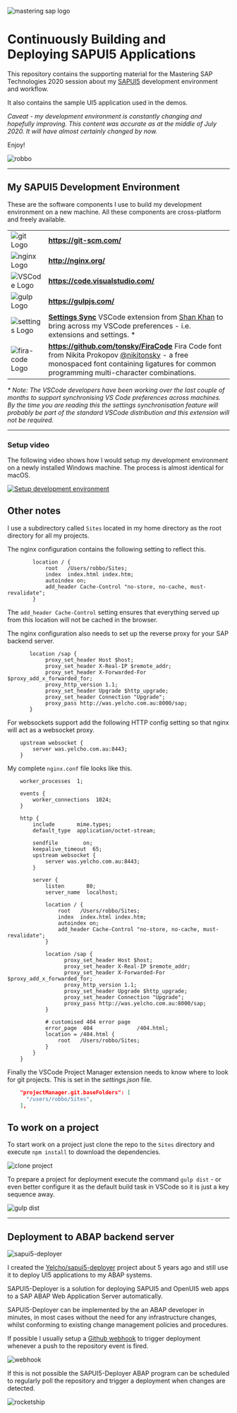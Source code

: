 ![mastering sap logo](img/mastering-sap-logo.png)

# Continuously Building and Deploying SAPUI5 Applications

This repository contains the supporting material for the Mastering SAP Technologies 2020 session about my [SAPUI5](https://sapui5.hana.ondemand.com/) development environment and workflow.

It also contains the sample UI5 application used in the demos.

_Caveat - my development environment is constantly changing and hopefully improving. This content was accurate as at the middle of July 2020. It will have almost certainly changed by now._

Enjoy!

![robbo](img/robbo.png)

---

## My SAPUI5 Development Environment

These are the software components I use to build my development environment on a new machine. All these components are cross-platform and freely available.

|                                      |                                                                                                                                                                                                                                                                   |
| ------------------------------------ | ----------------------------------------------------------------------------------------------------------------------------------------------------------------------------------------------------------------------------------------------------------------- |
| ![git Logo](img/git.png)             | **https://git-scm.com/**                                                                                                                                                                                                                                          | ![node.js Logo](img/node.png) | **https://nodejs.org** |
| ![nginx Logo](img/nginx.png)         | **http://nginx.org/**                                                                                                                                                                                                                                             |
| ![VSCode Logo](img/vscode.png)       | **https://code.visualstudio.com/**                                                                                                                                                                                                                                |
| ![gulp Logo](img/gulp.png)           | **https://gulpjs.com/**                                                                                                                                                                                                                                           |
| ![settings Logo](img/settings.png)   | **[Settings Sync](https://marketplace.visualstudio.com/items?itemName=Shan.code-settings-sync)** VSCode extension from [Shan Khan](https://marketplace.visualstudio.com/publishers/Shan) to bring across my VSCode preferences - i.e. extensions and settings. \* |
| ![fira-code Logo](img/fira-code.png) | **https://github.com/tonsky/FiraCode** Fira Code font from Nikita Prokopov [@nikitonsky](https://twitter.com/nikitonsky) - a free monospaced font containing ligatures for common programming multi-character combinations.                                       |

_\* Note: The VSCode developers have been working over the last couple of months to support synchronising VS Code preferences across machines. By the time you are reading this the settings synchronisation feature will probably be part of the standard VSCode distribution and this extension will not be required._

---

### Setup video

The following video shows how I would setup my development environment on a newly installed Windows machine. The process is almost identical for macOS.

[![Setup development environment](img/install.png)](https://youtu.be/de6EdGJCj3I)

## Other notes

I use a subdirectory called `Sites` located in my home directory as the root directory for all my projects.

The nginx configuration contains the following setting to reflect this.

```
        location / {
            root   /Users/robbo/Sites;
            index  index.html index.htm;
            autoindex on;
            add_header Cache-Control "no-store, no-cache, must-revalidate";
        }
```

The `add_header Cache-Control` setting ensures that everything served up from this location will not be cached in the browser.

The nginx configuration also needs to set up the reverse proxy for your SAP backend server.

```
       location /sap {
            proxy_set_header Host $host;
            proxy_set_header X-Real-IP $remote_addr;
            proxy_set_header X-Forwarded-For $proxy_add_x_forwarded_for;
            proxy_http_version 1.1;
            proxy_set_header Upgrade $http_upgrade;
            proxy_set_header Connection "Upgrade";
            proxy_pass http://was.yelcho.com.au:8000/sap;
       }
```

For websockets support add the following HTTP config setting so that nginx will act as a websocket proxy.

```
    upstream websocket {
        server was.yelcho.com.au:8443;
    }
```

My complete `nginx.conf` file looks like this.

```
    worker_processes  1;

    events {
        worker_connections  1024;
    }

    http {
        include       mime.types;
        default_type  application/octet-stream;

        sendfile        on;
        keepalive_timeout  65;
        upstream websocket {
            server was.yelcho.com.au:8443;
        }

        server {
            listen       80;
            server_name  localhost;

            location / {
                root   /Users/robbo/Sites;
                index  index.html index.htm;
                autoindex on;
                add_header Cache-Control "no-store, no-cache, must-revalidate";
            }

            location /sap {
                  proxy_set_header Host $host;
                  proxy_set_header X-Real-IP $remote_addr;
                  proxy_set_header X-Forwarded-For $proxy_add_x_forwarded_for;
                  proxy_http_version 1.1;
                  proxy_set_header Upgrade $http_upgrade;
                  proxy_set_header Connection "Upgrade";
                  proxy_pass http://was.yelcho.com.au:8000/sap;
            }

            # customised 404 error page
            error_page  404              /404.html;
            location = /404.html {
                root   /Users/robbo/Sites;
            }
        }
    }
```

Finally the VSCode Project Manager extension needs to know where to look for git projects. This is set in the _settings.json_ file.

```json
    "projectManager.git.baseFolders": [
      "/users/robbo/Sites",
    ],
```

## To work on a project

To start work on a project just clone the repo to the `Sites` directory and execute `npm install` to download the dependencies.

![clone project](img/project-clone.gif)

To prepare a project for deployment execute the command `gulp dist` - or even better configure it as the default build task in VSCode so it is just a key sequence away.

![gulp dist](img/gulp-dist.gif)

---

## Deployment to ABAP backend server

![sapui5-deployer](img/sapui5-deployer.png)

I created the [Yelcho/sapui5-deployer](http://yelcho.github.io/sapui5-deployer/) project about 5 years ago and still use it to deploy UI5 applications to my ABAP systems.

SAPUI5-Deployer is a solution for deploying SAPUI5 and OpenUI5 web apps to a SAP ABAP Web Application Server automatically.

SAPUI5-Deployer can be implemented by the an ABAP developer in minutes, in most cases without the need for any infrastructure changes, whilst conforming to existing change management policies and procedures.

If possible I usually setup a [Github webhook](https://docs.github.com/en/developers/webhooks-and-events/about-webhooks) to trigger deployment whenever a push to the repository event is fired.

![webhook](img/webhook.png)

If this is not possible the SAPUI5-Deployer ABAP program can be scheduled to regularly poll the repository and trigger a deployment when changes are detected.

![rocketship](img/rocketship.png)
